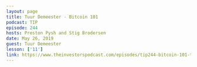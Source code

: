 ```yaml
---
layout: page
title: Tuur Demeester - Bitcoin 101
podcast: TIP
episode: 244
hosts: Preston Pysh and Stig Brodersen
date: May 26, 2019
guest: Tuur Demeester
lesson: ['11']
link: https://www.theinvestorspodcast.com/episodes/tip244-bitcoin-101-tuur-demeester/
---
```

